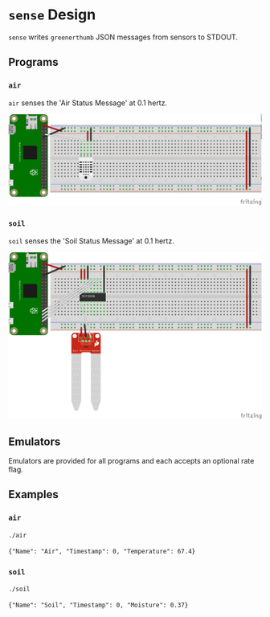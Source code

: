 # `sense` Design

`sense` writes `greenerthumb` JSON messages from sensors to STDOUT.

## Programs

### `air`

`air` senses the 'Air Status Message' at 0.1 hertz.

![Air Schematic](air.png)

### `soil`

`soil` senses the 'Soil Status Message' at 0.1 hertz.

![Soil Schematic](soil.png)

## Emulators

Emulators are provided for all programs and each accepts an optional rate flag.

## Examples

### `air`

```
./air

{"Name": "Air", "Timestamp": 0, "Temperature": 67.4}
```

### `soil`

```
./soil

{"Name": "Soil", "Timestamp": 0, "Moisture": 0.37}
```
